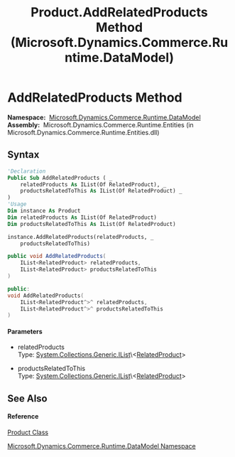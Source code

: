 ﻿---
title: Product.AddRelatedProducts Method  (Microsoft.Dynamics.Commerce.Runtime.DataModel)
TOCTitle: AddRelatedProducts Method
ms:assetid: M:Microsoft.Dynamics.Commerce.Runtime.DataModel.Product.AddRelatedProducts(System.Collections.Generic.IList{Microsoft.Dynamics.Commerce.Runtime.DataModel.RelatedProduct},System.Collections.Generic.IList{Microsoft.Dynamics.Commerce.Runtime.DataModel.RelatedProduct})
ms:mtpsurl: https://technet.microsoft.com/en-us/library/microsoft.dynamics.commerce.runtime.datamodel.product.addrelatedproducts(v=AX.60)
ms:contentKeyID: 65321373
ms.date: 05/18/2015
mtps_version: v=AX.60
f1_keywords:
- Microsoft.Dynamics.Commerce.Runtime.DataModel.Product.AddRelatedProducts
dev_langs:
- CSharp
- C++
- VB
---

# AddRelatedProducts Method

**Namespace:**  [Microsoft.Dynamics.Commerce.Runtime.DataModel](microsoft-dynamics-commerce-runtime-datamodel-namespace.md)  
**Assembly:**  Microsoft.Dynamics.Commerce.Runtime.Entities (in Microsoft.Dynamics.Commerce.Runtime.Entities.dll)

## Syntax

``` vb
'Declaration
Public Sub AddRelatedProducts ( _
    relatedProducts As IList(Of RelatedProduct), _
    productsRelatedToThis As IList(Of RelatedProduct) _
)
'Usage
Dim instance As Product
Dim relatedProducts As IList(Of RelatedProduct)
Dim productsRelatedToThis As IList(Of RelatedProduct)

instance.AddRelatedProducts(relatedProducts, _
    productsRelatedToThis)
```

``` csharp
public void AddRelatedProducts(
    IList<RelatedProduct> relatedProducts,
    IList<RelatedProduct> productsRelatedToThis
)
```

``` c++
public:
void AddRelatedProducts(
    IList<RelatedProduct^>^ relatedProducts, 
    IList<RelatedProduct^>^ productsRelatedToThis
)
```

#### Parameters

  - relatedProducts  
    Type: [System.Collections.Generic.IList](https://technet.microsoft.com/en-us/library/5y536ey6\(v=ax.60\))\<[RelatedProduct](relatedproduct-class-microsoft-dynamics-commerce-runtime-datamodel.md)\>  

<!-- end list -->

  - productsRelatedToThis  
    Type: [System.Collections.Generic.IList](https://technet.microsoft.com/en-us/library/5y536ey6\(v=ax.60\))\<[RelatedProduct](relatedproduct-class-microsoft-dynamics-commerce-runtime-datamodel.md)\>  

## See Also

#### Reference

[Product Class](product-class-microsoft-dynamics-commerce-runtime-datamodel.md)

[Microsoft.Dynamics.Commerce.Runtime.DataModel Namespace](microsoft-dynamics-commerce-runtime-datamodel-namespace.md)

